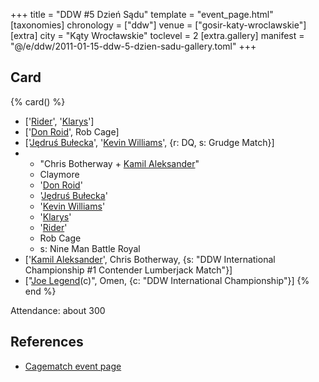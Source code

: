 +++
title = "DDW #5 Dzień Sądu"
template = "event_page.html"
[taxonomies]
chronology = ["ddw"]
venue = ["gosir-katy-wroclawskie"]
[extra]
city = "Kąty Wrocławskie"
toclevel = 2
[extra.gallery]
manifest = "@/e/ddw/2011-01-15-ddw-5-dzien-sadu-gallery.toml"
+++

## Card

{% card() %}
- ['[Rider](@/w/asmund.md)', '[Klarys](@/w/klarys.md)']
- ['[Don Roid](@/w/don-roid.md)', Rob Cage]
- ['[Jędruś Bułecka](@/w/jedrus-bulecka.md)', '[Kevin Williams](@/w/kevin-williams.md)', {r: DQ, s: Grudge Match}]
- - "Chris Botherway + [Kamil Aleksander](@/w/kamil-aleksander.md)"
  - Claymore
  - '[Don Roid](@/w/don-roid.md)'
  - '[Jędruś Bułecka](@/w/jedrus-bulecka.md)'
  - '[Kevin Williams](@/w/kevin-williams.md)'
  - '[Klarys](@/w/klarys.md)'
  - '[Rider](@/w/asmund.md)'
  - Rob Cage
  - s: Nine Man Battle Royal
- ['[Kamil Aleksander](@/w/kamil-aleksander.md)', Chris Botherway, {s: "DDW International
      Championship #1 Contender Lumberjack Match"}]
- ["[Joe Legend](@/w/joe-legend.md)(c)", Omen, {c: "DDW International Championship"}]
{% end %}

Attendance: about 300

## References

* [Cagematch event page](https://www.cagematch.net/?id=1&nr=62760)

